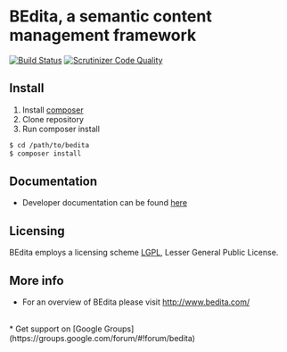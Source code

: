 # BEdita, a semantic content management framework

[![Build Status](https://travis-ci.org/bedita/bedita.svg?branch=4-develop)](https://travis-ci.org/bedita/bedita)
[![Scrutinizer Code Quality](https://scrutinizer-ci.com/g/bedita/bedita/badges/quality-score.png?b=4-develop)](https://scrutinizer-ci.com/g/bedita/bedita/?branch=4-develop)

## Install

1. Install [composer](https://getcomposer.org/doc/00-intro.md#installation-linux-unix-osx)
2. Clone repository
3. Run composer install
 ```bash
 $ cd /path/to/bedita
 $ composer install
 ```

## Documentation

 * Developer documentation can be found [here](http://bedita.readthedocs.org/en/4-develop)

## Licensing

BEdita employs a licensing scheme [LGPL](/bedita/bedita/blob/master/LICENSE.LGPL), Lesser General Public License.

## More info

 * For an overview of BEdita please visit http://www.bedita.com/

<br/>
 * Get support on [Google Groups](https://groups.google.com/forum/#!forum/bedita)

